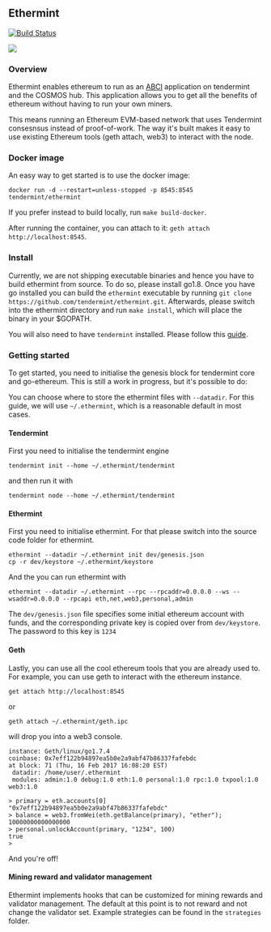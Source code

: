## Ethermint

[![Build Status](https://circleci.com/gh/tendermint/ethermint/tree/master.svg?style=shield)](https://circleci.com/gh/tendermint/ethermint/tree/master)

[![](https://tokei.rs/b1/github/tendermint/ethermint)](https://github.com/tendermint/ethermint)

### Overview

Ethermint enables ethereum to run as an [ABCI](https://github.com/tendermint/abci) application on tendermint and the COSMOS hub. This application allows you to get all the benefits of ethereum without having to run your own miners.

This means running an Ethereum EVM-based network that uses Tendermint consesnsus instead of proof-of-work.
The way it's built makes it easy to use existing Ethereum tools (geth attach, web3) to interact with the node.

### Docker image

An easy way to get started is to use the docker image:

```
docker run -d --restart=unless-stopped -p 8545:8545 tendermint/ethermint
```

If you prefer instead to build locally, run `make build-docker`.

After running the container, you can attach to it: `geth attach http://localhost:8545`.

### Install
Currently, we are not shipping executable binaries and hence you have to build ethermint from source. To do so, please install go1.8. Once you have go installed you can build the `ethermint` executable by running `git clone https://github.com/tendermint/ethermint.git`. Afterwards, please switch into the ethermint directory and run `make install`, which will place the binary in your $GOPATH.

You will also need to have `tendermint` installed. Please follow this [guide](https://tendermint.com/docs/guides/install).

### Getting started
To get started, you need to initialise the genesis block for tendermint core and go-ethereum.
This is still a work in progress, but it's possible to do:

You can choose where to store the ethermint files with `--datadir`. For this guide, we will use `~/.ethermint`, which is a reasonable default in most cases.

#### Tendermint
First you need to initialise the tendermint engine

```
tendermint init --home ~/.ethermint/tendermint
```

and then run it with
```
tendermint node --home ~/.ethermint/tendermint
```

#### Ethermint
First you need to initialise ethermint.
For that please switch into the source code folder for ethermint.

```
ethermint --datadir ~/.ethermint init dev/genesis.json
cp -r dev/keystore ~/.ethermint/keystore
```

And the you can run ethermint with
```
ethermint --datadir ~/.ethermint --rpc --rpcaddr=0.0.0.0 --ws --wsaddr=0.0.0.0 --rpcapi eth,net,web3,personal,admin
```

The `dev/genesis.json` file specifies some initial ethereum account with funds,
and the corresponding private key is copied over from `dev/keystore`.
The password to this key is `1234`

#### Geth

Lastly, you can use all the cool ethereum tools that you are already used to. For example, you can use geth to interact with the ethereum instance.

```
get attach http://localhost:8545
```
or
```
geth attach ~/.ethermint/geth.ipc
```
will drop you into a web3 console.

```
instance: Geth/linux/go1.7.4
coinbase: 0x7eff122b94897ea5b0e2a9abf47b86337fafebdc
at block: 71 (Thu, 16 Feb 2017 16:08:20 EST)
 datadir: /home/user/.ethermint
 modules: admin:1.0 debug:1.0 eth:1.0 personal:1.0 rpc:1.0 txpool:1.0 web3:1.0

> primary = eth.accounts[0]
"0x7eff122b94897ea5b0e2a9abf47b86337fafebdc"
> balance = web3.fromWei(eth.getBalance(primary), "ether");
10000000000000000
> personal.unlockAccount(primary, "1234", 100)
true
>
```

And you're off!


#### Mining reward and validator management
Ethermint implements hooks that can be customized for mining rewards and validator management. The default at this point is to not reward and not change the validator set. Example strategies can be found in the `strategies` folder.
